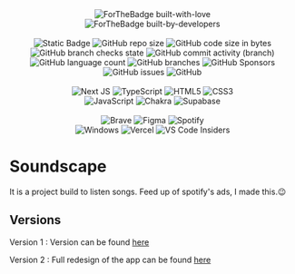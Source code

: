 <div align="center">
    <div>
        <img src="https://ForTheBadge.com/images/badges/built-with-love.svg" alt="ForTheBadge built-with-love"><br>
        <img src="https://ForTheBadge.com/images/badges/built-by-developers.svg" alt="ForTheBadge built-by-developers">
        <br> <br>
        <img alt="Static Badge" src="https://img.shields.io/badge/total%20lines-10321-10321">
        <img alt="GitHub repo size" src="https://img.shields.io/github/repo-size/AnonymousXC/Soundscape">
        <img alt="GitHub code size in bytes" src="https://img.shields.io/github/languages/code-size/AnonymousXC/Soundscape">
        <img alt="GitHub branch checks state" src="https://img.shields.io/github/checks-status/AnonymousXC/Soundscape/main">
        <img alt="GitHub commit activity (branch)" src="https://img.shields.io/github/commit-activity/w/AnonymousXC/Soundscape/main">
        <br>
        <img alt="GitHub language count" src="https://img.shields.io/github/languages/count/AnonymousXC/Soundscape">
        <img src="https://img.shields.io/badge/branches-1-brightgreen" alt="GitHub branches">
        <img alt="GitHub Sponsors" src="https://img.shields.io/github/sponsors/AnonymousXC">
        <img alt="GitHub issues" src="https://img.shields.io/github/issues/AnonymousXC/Soundscape">
        <img alt="GitHub" src="https://img.shields.io/github/license/AnonymousXC/Soundscape">
        <br> <br>
        <img src="https://img.shields.io/badge/Next-black?style=for-the-badge&amp;logo=next.js&amp;logoColor=white" alt="Next JS">
        <img src="https://img.shields.io/badge/typescript-%23007ACC.svg?style=for-the-badge&amp;logo=typescript&amp;logoColor=white" alt="TypeScript">
        <img src="https://img.shields.io/badge/html5-%23E34F26.svg?style=for-the-badge&amp;logo=html5&amp;logoColor=white" alt="HTML5">
        <img src="https://img.shields.io/badge/css3-%231572B6.svg?style=for-the-badge&amp;logo=css3&amp;logoColor=white" alt="CSS3">
        <br>
        <img src="https://img.shields.io/badge/javascript-%23323330.svg?style=for-the-badge&amp;logo=javascript&amp;logoColor=%23F7DF1E" alt="JavaScript">
        <img src="https://img.shields.io/badge/chakra-%234ED1C5.svg?style=for-the-badge&amp;logo=chakraui&amp;logoColor=white" alt="Chakra">
        <img src="https://img.shields.io/badge/Supabase-181818?style=for-the-badge&logo=supabase&logoColor=white" alt="Supabase">
        <br> <br>
        <img src="https://img.shields.io/badge/Brave-FF1B2D?style=for-the-badge&logo=Brave&logoColor=white" alt="Brave">
        <img src="https://img.shields.io/badge/figma-%23F24E1E.svg?style=for-the-badge&amp;logo=figma&amp;logoColor=white" alt="Figma">
        <img src="https://img.shields.io/badge/Spotify-1ED760?style=for-the-badge&amp;logo=spotify&amp;logoColor=white" alt="Spotify">
        <br>
        <img src="https://img.shields.io/badge/Windows-0078D6?style=for-the-badge&amp;logo=windows&amp;logoColor=white" alt="Windows">
        <img src="https://img.shields.io/badge/vercel-%23000000.svg?style=for-the-badge&amp;logo=vercel&amp;logoColor=white" alt="Vercel">
        <img src="https://img.shields.io/badge/VS%20Code%20Insiders-35b393.svg?style=for-the-badge&amp;logo=visual-studio-code&amp;logoColor=white" alt="VS Code Insiders">
    </div>
</div>

# Soundscape

It is a project build to listen songs. Feed up of spotify's ads, I made this.😉

## Versions

Version 1 : Version can be found [here](https://soundscape-anonymousxc.vercel.app/)

Version 2 : Full redesign of the app can be found [here](https://soundscape-psi.vercel.app/)
